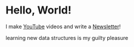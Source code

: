 # Hello, World!

I make [YouTube](https://youtube.com/@fabianfrankwerner) videos and write a [Newsletter](https://fabianfrankwerner.com/newsletter)!

learning new data structures is my guilty pleasure
